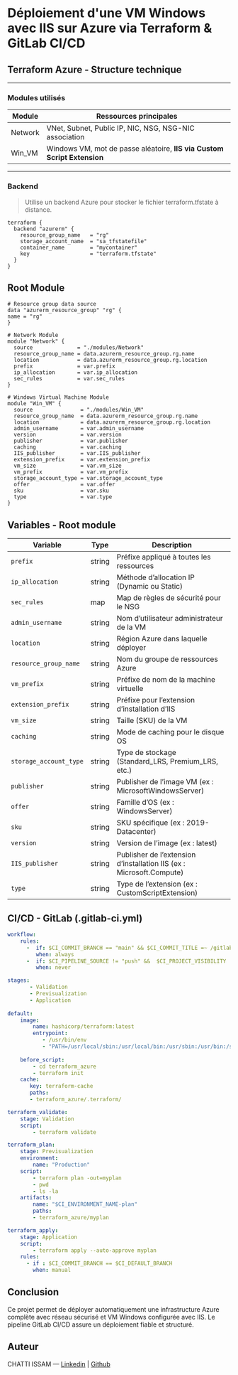 # Déploiement d'une VM Windows avec IIS sur Azure via Terraform & GitLab CI/CD

## Terraform Azure - Structure technique

---

### Modules utilisés

| Module   | Ressources principales                                                                 |
|----------|------------------------------------------------------------------------------------------|
| Network  | VNet, Subnet, Public IP, NIC, NSG, NSG-NIC association                                  |
| Win_VM   | Windows VM, mot de passe aléatoire, **IIS via Custom Script Extension**                 |

---

### Backend

> Utilise un backend Azure pour stocker le fichier terraform.tfstate à distance.

```hcl
terraform {
  backend "azurerm" {
    resource_group_name   = "rg"
    storage_account_name  = "sa_tfstatefile"
    container_name        = "mycontainer"
    key                   = "terraform.tfstate"
  }
}
```
## Root Module

```hcl
# Resource group data source
data "azurerm_resource_group" "rg" {
name = "rg"
}

# Network Module
module "Network" {
  source              = "./modules/Network"
  resource_group_name = data.azurerm_resource_group.rg.name
  location            = data.azurerm_resource_group.rg.location
  prefix              = var.prefix
  ip_allocation       = var.ip_allocation
  sec_rules           = var.sec_rules
}

# Windows Virtual Machine Module
module "Win_VM" {
  source               = "./modules/Win_VM"
  resource_group_name  = data.azurerm_resource_group.rg.name
  location             = data.azurerm_resource_group.rg.location
  admin_username       = var.admin_username
  version              = var.version
  publisher            = var.publisher
  caching              = var.caching
  IIS_publisher        = var.IIS_publisher
  extension_prefix     = var.extension_prefix
  vm_size              = var.vm_size
  vm_prefix            = var.vm_prefix
  storage_account_type = var.storage_account_type
  offer                = var.offer
  sku                  = var.sku
  type                 = var.type
}
```

## Variables - Root module

| **Variable**           | **Type** | **Description**                                                      |
| ---------------------- | -------- | -------------------------------------------------------------------- |
| `prefix`               | string   | Préfixe appliqué à toutes les ressources                             |
| `ip_allocation`        | string   | Méthode d’allocation IP (Dynamic ou Static)                          |
| `sec_rules`            | map      | Map de règles de sécurité pour le NSG                                |
| `admin_username`       | string   | Nom d’utilisateur administrateur de la VM                            |
| `location`             | string   | Région Azure dans laquelle déployer                                  |
| `resource_group_name`  | string   | Nom du groupe de ressources Azure                                    |
| `vm_prefix`            | string   | Préfixe de nom de la machine virtuelle                               |
| `extension_prefix`     | string   | Préfixe pour l’extension d’installation d’IIS                        |
| `vm_size`              | string   | Taille (SKU) de la VM                                                |
| `caching`              | string   | Mode de caching pour le disque OS                                    |
| `storage_account_type` | string   | Type de stockage (Standard\_LRS, Premium\_LRS, etc.)                 |
| `publisher`            | string   | Publisher de l’image VM (ex : MicrosoftWindowsServer)                |
| `offer`                | string   | Famille d’OS (ex : WindowsServer)                                    |
| `sku`                  | string   | SKU spécifique (ex : 2019-Datacenter)                                |
| `version`              | string   | Version de l’image (ex : latest)                                     |
| `IIS_publisher`        | string   | Publisher de l’extension d’installation IIS (ex : Microsoft.Compute) |
| `type`                 | string   | Type de l’extension (ex : CustomScriptExtension)                     |


## CI/CD - GitLab (.gitlab-ci.yml)
```yaml
workflow:
    rules:
      -  if: $CI_COMMIT_BRANCH == "main" && $CI_COMMIT_TITLE =~ /gitlab$/
         when: always
      -  if: $CI_PIPELINE_SOURCE != "push" &&  $CI_PROJECT_VISIBILITY != "public"  
         when: never  

stages:
       - Validation
       - Previsualization
       - Application
       
default:
    image: 
        name: hashicorp/terraform:latest
        entrypoint:
           - /usr/bin/env
           - "PATH=/usr/local/sbin:/usr/local/bin:/usr/sbin:/usr/bin:/sbin:/bin"
    
    before_script:
        - cd terraform_azure
        - terraform init 
    cache:
       key: terraform-cache
       paths:
       - terraform_azure/.terraform/

terraform_validate:
    stage: Validation
    script:
        - terraform validate    

terraform_plan:
    stage: Previsualization
    environment: 
        name: "Production"
    script:
        - terraform plan -out=myplan
        - pwd
        - ls -la 
    artifacts:
        name: "$CI_ENVIRONMENT_NAME-plan"
        paths: 
        - terraform_azure/myplan    

terraform_apply:
    stage: Application
    script:
        - terraform apply --auto-approve myplan
    rules:
      - if : $CI_COMMIT_BRANCH == $CI_DEFAULT_BRANCH
        when: manual  
```

## Conclusion

Ce projet permet de déployer automatiquement une infrastructure Azure complète avec réseau sécurisé et VM Windows configurée avec IIS. Le pipeline GitLab CI/CD assure un déploiement fiable et structuré.

## Auteur

CHATTI ISSAM — [Linkedin](https://www.linkedin.com/in/issam-chatti-172838123) | [Github](https://github.com/ISSA-AZTF)